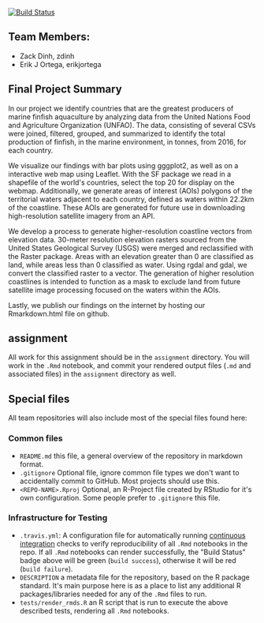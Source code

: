 

[![Build Status](https://travis-ci.com/espm-157/final-project-aqua-team-erik-and-zack.png)](https://travis-ci.com/espm-157/final-project-aqua-team-erik-and-zack)

## Team Members:

- Zack Dinh, zdinh
- Erik J Ortega, erikjortega

## Final Project Summary
In our project we identify countries that are the greatest producers of marine finfish aquaculture by analyzing data from the United Nations Food and Agriculture Organization (UNFAO). The data, consisting of several CSVs were joined, filtered, grouped, and summarized to identify the total production of finfish, in the marine environment, in tonnes, from 2016, for each country. 

We visualize our findings with bar plots using gggplot2, as well as on a interactive web map using Leaflet. With the SF package we read in a shapefile of the world's countries, select the top 20 for display on the webmap. Additionally, we generate areas of interest (AOIs) polygons of the territorial waters adjacent to each country, defined as waters within 22.2km of the coastline. These AOIs are generated for future use in downloading high-resolution satellite imagery from an API.

We develop a process to generate higher-resolution coastline vectors from elevation data. 30-meter resolution elevation rasters sourced from the United States Geological Survey (USGS) were merged and reclassified with the Raster package. Areas with an elevation greater than 0 are classified as land, while areas less than 0 classified as water. Using rgdal and gdal, we convert the classified raster to a vector. The generation of higher resolution coastlines is intended to function as a mask to exclude land from future satellite image processing focused on the waters within the AOIs.

Lastly, we publish our findings on the internet by hosting our Rmarkdown.html file on github.

## assignment

All work for this assignment should be in the `assignment` directory.  You will work in the `.Rmd` notebook, and commit your rendered output files (`.md` and associated files) in the `assignment` directory as well.

## Special files

All team repositories will also include most of the special files found here:

### Common files

- `README.md` this file, a general overview of the repository in markdown format.  
- `.gitignore` Optional file, ignore common file types we don't want to accidentally commit to GitHub. Most projects should use this. 
- `<REPO-NAME>.Rproj` Optional, an R-Project file created by RStudio for it's own configuration.  Some people prefer to `.gitignore` this file.


### Infrastructure for Testing

- `.travis.yml`: A configuration file for automatically running [continuous integration](https://travis-ci.com) checks to verify reproducibility of all `.Rmd` notebooks in the repo.  If all `.Rmd` notebooks can render successfully, the "Build Status" badge above will be green (`build success`), otherwise it will be red (`build failure`).  
- `DESCRIPTION` a metadata file for the repository, based on the R package standard. It's main purpose here is as a place to list any additional R packages/libraries needed for any of the `.Rmd` files to run.
- `tests/render_rmds.R` an R script that is run to execute the above described tests, rendering all `.Rmd` notebooks. 




